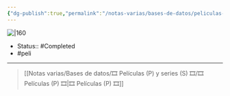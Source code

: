 ```yaml
---
{"dg-publish":true,"permalink":"/notas-varias/bases-de-datos/peliculas-p-y-series-s/p-happy-feet-rompiendo-el-hielo-en-espana/"}
---
```



![|160](https://m.media-amazon.com/images/M/MV5BZWU2NDkxYjktNWVlMS00MTM4LWJjMDAtOWYxZjJkZWFhYzAxXkEyXkFqcGdeQXVyMTA1NjE5MTAz._V1_SX300.jpg)

- Status:: #Completed 
- #peli 

---

> [[Notas varias/Bases de datos/🎞️ Películas (P) y series (S) 🎞️/🎞️ Películas (P) 🎞️\|🎞️ Películas (P) 🎞️]]